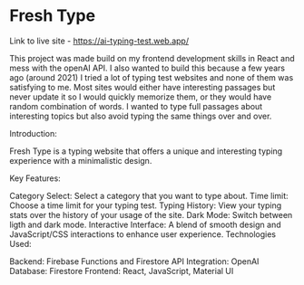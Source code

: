 # Fresh Type
Link to live site - https://ai-typing-test.web.app/

This project was made build on my frontend development skills in React and mess with the openAI API. I also wanted to build this because a few years ago (around 2021) I tried a lot of typing test websites and none of them was satisfying to me. Most sites would either have interesting passages but never update it so I would quickly memorize them, or they would have random combination of words. 
I wanted to type full passages about interesting topics but also avoid typing the same things over and over.

Introduction:

Fresh Type is a typing website that offers a unique and interesting typing experience with a minimalistic design.

Key Features:

Category Select: Select a category that you want to type about.
Time limit: Choose a time limit for your typing test.
Typing History: View your typing stats over the history of your usage of the site.
Dark Mode: Switch between ligth and dark mode.
Interactive Interface: A blend of smooth design and JavaScript/CSS interactions to enhance user experience.
Technologies Used:

Backend: Firebase Functions and Firestore
API Integration: OpenAI
Database: Firestore
Frontend: React, JavaScript, Material UI
